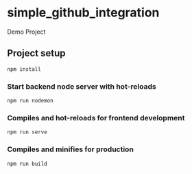 # simple_github_integration
Demo Project

## Project setup
```
npm install
```

### Start backend node server with hot-reloads
```
npm run nodemon
```

### Compiles and hot-reloads for frontend development
```
npm run serve
```

### Compiles and minifies for production
```
npm run build
```
